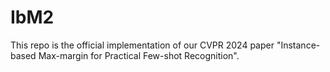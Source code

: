 # IbM2
This repo is the official implementation of our CVPR 2024 paper "Instance-based Max-margin for Practical Few-shot Recognition".
